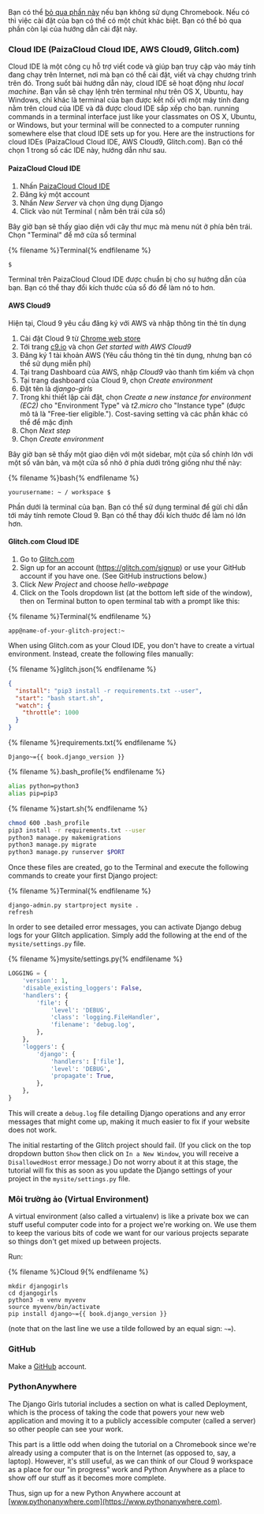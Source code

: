 Bạn có thể [bỏ qua phần này](http://tutorial.djangogirls.org/en/installation/#install-python) nếu bạn không sử dụng Chromebook. Nếu có thì việc cài đặt của bạn có thể có một chút khác biệt. Bạn có thể bỏ qua phần còn lại của hướng dẫn cài đặt này.

### Cloud IDE (PaizaCloud Cloud IDE, AWS Cloud9, Glitch.com)

Cloud IDE là một công cụ hỗ trợ viết code và giúp bạn truy cập vào máy tính đang chạy trên Internet, nơi mà bạn có thể cài đặt, viết và chạy chương trình trên đó. Trong suốt bài hướng dẫn này, cloud IDE sẽ hoạt động như *local machine*. Bạn vẫn sẽ chạy lệnh trên terminal như trên OS X, Ubuntu, hay Windows, chỉ khác là terminal của bạn được kết nối với một máy tính đang nằm trên cloud của IDE và đã được cloud IDE sắp xếp cho bạn. running commands in a terminal interface just like your classmates on OS X, Ubuntu, or Windows, but your terminal will be connected to a computer running somewhere else that cloud IDE sets up for you. Here are the instructions for cloud IDEs (PaizaCloud Cloud IDE, AWS Cloud9, Glitch.com). Bạn có thể chọn 1 trong số các IDE này, hướng dẫn như sau.

#### PaizaCloud Cloud IDE

1. Nhấn [PaizaCloud Cloud IDE](https://paiza.cloud/)
2. Đăng ký một account
3. Nhấn *New Server* và chọn ứng dụng Django
4. Click vào nút Terminal ( nằm bên trái cửa sổ)

Bây giờ bạn sẽ thấy giao diện với cây thư mục mà menu nút ở phía bên trái. Chọn "Terminal" để mở cửa sổ terminal

{% filename %}Terminal{% endfilename %}

    $
    

Terminal trên PaizaCloud Cloud IDE được chuẩn bị cho sự hướng dẫn của bạn. Bạn có thể thay đổi kích thước của sổ đó để làm nó to hơn.

#### AWS Cloud9

Hiện tại, Cloud 9 yêu cầu đăng ký với AWS và nhập thông tin thẻ tín dụng

1. Cài đặt Cloud 9 từ [Chrome web store](https://chrome.google.com/webstore/detail/cloud9/nbdmccoknlfggadpfkmcpnamfnbkmkcp)
2. Tới trang [c9.io](https://c9.io) và chọn *Get started with AWS Cloud9*
3. Đăng ký 1 tài khoản AWS (Yêu cầu thông tin thẻ tín dụng, nhưng bạn có thể sử dụng miễn phí)
4. Tại trang Dashboard của AWS, nhập *Cloud9* vào thanh tìm kiếm và chọn
5. Tại trang dashboard của Cloud 9, chọn *Create environment*
6. Đặt tên là *django-girls*
7. Trong khi thiết lập cài đặt, chọn *Create a new instance for environment (EC2)* cho "Environment Type" và *t2.micro* cho "Instance type" (được mô tả là "Free-tier eligible."). Cost-saving setting và các phần khác có thể để mặc định
8. Chọn *Next step*
9. Chọn *Create environment*

Bây giờ bạn sẽ thấy một giao diện với một sidebar, một cửa sổ chính lớn với một số văn bản, và một cửa sổ nhỏ ở phía dưới trông giống như thế này:

{% filename %}bash{% endfilename %}

    yourusername: ~ / workspace $
    

Phần dưới là terminal của bạn. Bạn có thể sử dụng terminal để gửi chỉ dẫn tới máy tính remote Cloud 9. Bạn có thể thay đổi kích thước để làm nó lớn hơn.

#### Glitch.com Cloud IDE

1. Go to [Glitch.com](https://glitch.com/)
2. Sign up for an account (https://glitch.com/signup) or use your GitHub account if you have one. (See GitHub instructions below.)
3. Click *New Project* and choose *hello-webpage*
4. Click on the Tools dropdown list (at the bottom left side of the window), then on Terminal button to open terminal tab with a prompt like this:

{% filename %}Terminal{% endfilename %}

    app@name-of-your-glitch-project:~
    

When using Glitch.com as your Cloud IDE, you don't have to create a virtual environment. Instead, create the following files manually:

{% filename %}glitch.json{% endfilename %}

```json
{
  "install": "pip3 install -r requirements.txt --user",
  "start": "bash start.sh",
  "watch": {
    "throttle": 1000
  }
}
```

{% filename %}requirements.txt{% endfilename %}

    Django~={{ book.django_version }}
    

{% filename %}.bash_profile{% endfilename %}

```bash
alias python=python3
alias pip=pip3
```

{% filename %}start.sh{% endfilename %}

```bash
chmod 600 .bash_profile
pip3 install -r requirements.txt --user
python3 manage.py makemigrations
python3 manage.py migrate
python3 manage.py runserver $PORT
```

Once these files are created, go to the Terminal and execute the following commands to create your first Django project:

{% filename %}Terminal{% endfilename %}

    django-admin.py startproject mysite .
    refresh
    

In order to see detailed error messages, you can activate Django debug logs for your Glitch application. Simply add the following at the end of the `mysite/settings.py` file.

{% filename %}mysite/settings.py{% endfilename %}

```python
LOGGING = {
    'version': 1,
    'disable_existing_loggers': False,
    'handlers': {
        'file': {
            'level': 'DEBUG',
            'class': 'logging.FileHandler',
            'filename': 'debug.log',
        },
    },
    'loggers': {
        'django': {
            'handlers': ['file'],
            'level': 'DEBUG',
            'propagate': True,
        },
    },
}
```

This will create a `debug.log` file detailing Django operations and any error messages that might come up, making it much easier to fix if your website does not work.

The initial restarting of the Glitch project should fail. (If you click on the top dropdown button `Show` then click on `In a New Window`, you will receive a `DisallowedHost` error message.) Do not worry about it at this stage, the tutorial will fix this as soon as you update the Django settings of your project in the `mysite/settings.py` file.

### Môi trường ảo (Virtual Environment)

A virtual environment (also called a virtualenv) is like a private box we can stuff useful computer code into for a project we're working on. We use them to keep the various bits of code we want for our various projects separate so things don't get mixed up between projects.

Run:

{% filename %}Cloud 9{% endfilename %}

    mkdir djangogirls
    cd djangogirls
    python3 -m venv myvenv
    source myvenv/bin/activate
    pip install django~={{ book.django_version }}
    

(note that on the last line we use a tilde followed by an equal sign: `~=`).

### GitHub

Make a [GitHub](https://github.com) account.

### PythonAnywhere

The Django Girls tutorial includes a section on what is called Deployment, which is the process of taking the code that powers your new web application and moving it to a publicly accessible computer (called a server) so other people can see your work.

This part is a little odd when doing the tutorial on a Chromebook since we're already using a computer that is on the Internet (as opposed to, say, a laptop). However, it's still useful, as we can think of our Cloud 9 workspace as a place for our "in progress" work and Python Anywhere as a place to show off our stuff as it becomes more complete.

Thus, sign up for a new Python Anywhere account at [www.pythonanywhere.com](https://www.pythonanywhere.com).